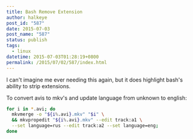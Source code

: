 ```yaml
---
title: Bash Remove Extension
author: halkeye
post_id: "587"
date: 2015-07-03
post_name: "587"
status: publish
tags:
  - linux
datetime: 2015-07-03T01:28:19+0800
permalink: /2015/07/02/587/index.html
---
```


I can't imagine me ever needing this again, but it does highlight bash's ability to strip extensions.

To convert avis to mkv's and update language from unknown to english:

```bash
for i in *.avi; do
  mkvmerge -o "${i%.avi}.mkv" "$i" \
  && mkvpropedit "${i%.avi}.mkv" --edit track:a1 \
  --set language=rus --edit track:a2 --set language=eng;
done
```
